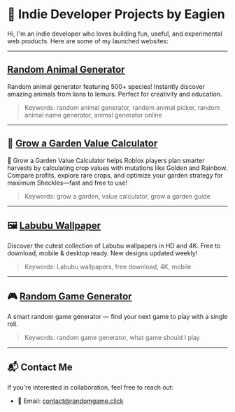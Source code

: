# 🚀 Indie Developer Projects by Eagien

Hi, I'm an indie developer who loves building fun, useful, and experimental web products. Here are some of my launched websites:

---
## [Random Animal Generator](https://www.randomanimal.cc)
Random animal generator featuring 500+ species! Instantly discover amazing animals from lions to lemurs. Perfect for creativity and education.

> Keywords: random animal generator, random animal picker, random animal name generator, animal generator online

---
## 🌱 [Grow a Garden Value Calculator](https://growagardencalculator.click)
🥕 Grow a Garden Value Calculator helps Roblox players plan smarter harvests by calculating crop values with mutations like Golden and Rainbow. Compare profits, explore rare crops, and optimize your garden strategy for maximum Sheckles—fast and free to use!

> Keywords: grow a garden, value calculator, grow a garden guide

---
## 🖼️ [Labubu Wallpaper](https://labubuwallpaper.xyz)
Discover the cutest collection of Labubu wallpapers in HD and 4K. Free to download, mobile & desktop ready. New designs updated weekly!

> Keywords: Labubu wallpapers, free download, 4K, mobile

---

## 🎮 [Random Game Generator](https://randomgame.click)
A smart random game generator — find your next game to play with a single roll.

> Keywords: random game generator, what game should I play
---

## 📬 Contact Me
If you're interested in collaboration, feel free to reach out:
- 💌 Email: contact@randomgame.click

